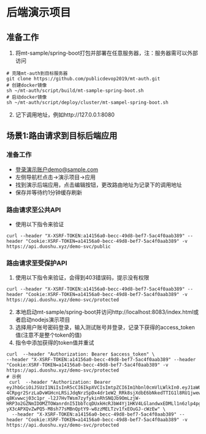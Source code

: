 # 后端演示项目
## 准备工作
1. 将mt-sample/spring-boot打包并部署在任意服务器，注：服务器需可以外部访问
```
# 克隆mt-auth到目标服务器
git clone https://github.com/publicdevop2019/mt-auth.git
# 创建docker镜像
sh ~/mt-auth/script/build/mt-sample-spring-boot.sh
# 启动docker镜像
sh ~/mt-auth/script/deploy/cluster/mt-sampel-spring-boot.sh
```
2. 记下调用地址，例如http://127.0.0.1:8080
## 场景1:路由请求到目标后端应用
### 准备工作
- 登录演示账户demo@sample.com
- 左侧导航栏点击->演示项目->应用
- 找到演示后端应用，点击编辑按钮，更改路由地址为记录下的调用地址
- 保存并等待约1分钟缓存刷新
### 路由请求至公共API
- 使用以下指令来验证
```shell
curl --header "X-XSRF-TOKEN:a14156a0-becc-49d8-bef7-5ac4f0aab389" --header "Cookie:XSRF-TOKEN=a14156a0-becc-49d8-bef7-5ac4f0aab389" -v https://api.duoshu.xyz/demo-svc/public
```
### 路由请求至受保护API
1. 使用以下指令来验证，会得到403错误码，提示没有权限
```shell
curl --header "X-XSRF-TOKEN:a14156a0-becc-49d8-bef7-5ac4f0aab389" --header "Cookie:XSRF-TOKEN=a14156a0-becc-49d8-bef7-5ac4f0aab389" -v https://api.duoshu.xyz/demo-svc/protected
```
2. 本地启动mt-sample/spring-boot并访问http://localhost:8083/index.html或者启动nodejs演示项目
3. 选择用户账号密码登录，输入测试账号并登录，记录下获得的access_token值(注意不是整个token的值)
4. 指令中添加获得的token值并重试
```shell
curl  --header "Authorization: Bearer $access_token" \
--header "X-XSRF-TOKEN:a14156a0-becc-49d8-bef7-5ac4f0aab389" --header "Cookie:XSRF-TOKEN=a14156a0-becc-49d8-bef7-5ac4f0aab389" -v https://api.duoshu.xyz/demo-svc/protected
# 示例
 curl  --header "Authorization: Bearer eyJhbGciOiJSUzI1NiIsInR5cCI6IkpXVCIsImtpZCI6Im1hbnl0cmVlLWlkIn0.eyJ1aWQiOiIwVThPSThEN0QwUjAiLCJhdWQiOlsiMEM4T0lETjQwTTRHIl0sInVzZXJfbmFtZSI6IjBVOE9JOEQ3RDBSMCIsInNjb3BlIjpbIjBQOE9JRExaNElZUyJdLCJleHAiOjE2ODE2NjMwMDAsImlhdCI6MTY4MTY2Mjg4MCwicHJvamVjdElkIjoiMFA4T0lETFo0SVlTIiwianRpIjoiMGI5Y2RjY2QtYTNhYi00OTFiLThmYTgtNTJjOTg5NjMzYjkyIiwicGVybWlzc2lvbklkcyI6WyIwWThPSUVGS1NQSEQiXSwiY2xpZW50X2lkIjoiMEM4T0laM0dWRDM0In0.UTRL06dqclYkzRBxzmrbSJBliu4k_9Ow-4CRpgr2SrzLaDvWGHcnLRSiJdqNrzSpDx4dr1eW2_RRk8sjXdbE6bNkedTTIG1l8RU1jwewspuO9vUt1MOn3zUkLh70iRFT64nPdByiJeY1UzvDa1rEGWxysWp-q8Kvwwcj03c1pr_-l2J7HvTWsm7zyfykinRhSNQJb9OmLzjW-HRP3o2GZNmIDOMZTOWanrdnI5IbbTcqDUxkHcRJbW4Yj1HKV4LGlandwxEDMLl1n6zlp4pgx1WwvLkswO-yX3cAPXQvZwPQ5-M8sh77sMBnQptY9-w8zzMELTzv1fxEOuGJ-cWzEw" \
  --header "X-XSRF-TOKEN:a14156a0-becc-49d8-bef7-5ac4f0aab389" --header "Cookie:XSRF-TOKEN=a14156a0-becc-49d8-bef7-5ac4f0aab389" -v https://api.duoshu.xyz/demo-svc/protected
```
